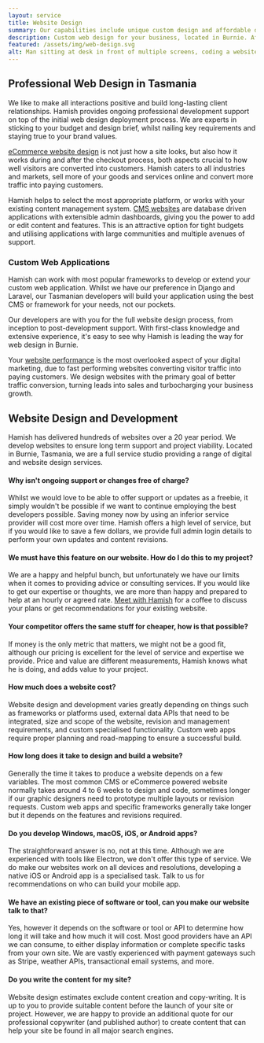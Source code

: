 ```yaml
---
layout: service
title: Website Design
summary: Our capabilities include unique custom design and affordable development to ensure a website that suits your needs. From optimising website performance, to strategic planning and consultation, Hamish ensures your website success.
description: Custom web design for your business, located in Burnie. Affordable website design, servicing the North West Coast and Tasmania. Get your website design started.
featured: /assets/img/web-design.svg
alt: Man sitting at desk in front of multiple screens, coding a website
---
```


## Professional Web Design in Tasmania

We like to make all interactions positive and build long-lasting client relationships. Hamish provides ongoing professional development support on top of the initial web design deployment process. We are experts in sticking to your budget and design brief, whilst nailing key requirements and staying true to your brand values.

[eCommerce website design](/services/ecommerce/) is not just how a site looks, but also how it works during and after the checkout process, both aspects crucial to how well visitors are converted into customers. Hamish caters to all industries and markets, sell more of your goods and services online and convert more traffic into paying customers.

Hamish helps to select the most appropriate platform, or works with your existing content management system. [CMS websites](/services/content-management-systems/) are database driven applications with extensible admin dashboards, giving you the power to add or edit content and features. This is an attractive option for tight budgets and utilising applications with large communities and multiple avenues of support.

### Custom Web Applications

Hamish can work with most popular frameworks to develop or extend your custom web application. Whilst we have our preference in Django and Laravel, our Tasmanian developers will build your application using the best CMS or framework for your needs, not our pockets.

Our developers are with you for the full website design process, from inception to post-development support. With first-class knowledge and extensive experience, it's easy to see why Hamish is leading the way for web design in Burnie.

Your [website performance](/services/performance-optimisation/) is the most overlooked aspect of your digital marketing, due to fast performing websites converting visitor traffic into paying customers. We design websites with the primary goal of better traffic conversion, turning leads into sales and turbocharging your business growth.

## Website Design and Development
Hamish has delivered hundreds of websites over a 20 year period. We develop websites to ensure long term support and project viability. Located in Burnie, Tasmania, we are a full service studio providing a range of digital and website design services.

#### Why isn't ongoing support or changes free of charge?
Whilst we would love to be able to offer support or updates as a freebie, it simply wouldn't be possible if we want to continue employing the best developers possible. Saving money now by using an inferior service provider will cost more over time. Hamish offers a high level of service, but if you would like to save a few dollars, we provide full admin login details to perform your own updates and content revisions.

#### We must have this feature on our website. How do I do this to my project?
We are a happy and helpful bunch, but unfortunately we have our limits when it comes to providing advice or consulting services. If you would like to get our expertise or thoughts, we are more than happy and prepared to help at an hourly or agreed rate. [Meet with Hamish](https://hamish.setmore.com/) for a coffee to discuss your plans or get recommendations for your existing website.

#### Your competitor offers the same stuff for cheaper, how is that possible?
If money is the only metric that matters, we might not be a good fit, although our pricing is excellent for the level of service and expertise we provide. Price and value are different measurements, Hamish knows what he is doing, and adds value to your project.

#### How much does a website cost?
Website design and development varies greatly depending on things such as frameworks or platforms used, external data APIs that need to be integrated, size and scope of the website, revision and management requirements, and custom specialised functionality. Custom web apps require proper planning and road-mapping to ensure a successful build.

#### How long does it take to design and build a website?
Generally the time it takes to produce a website depends on a few variables. The most common CMS or eCommerce powered website normally takes around 4 to 6 weeks to design and code, sometimes longer if our graphic designers need to prototype multiple layouts or revision requests. Custom web apps and specific frameworks generally take longer but it depends on the features and revisions required.

#### Do you develop Windows, macOS, iOS, or Android apps?
The straightforward answer is no, not at this time. Although we are experienced with tools like Electron, we don't offer this type of service. We do make our websites work on all devices and resolutions, developing a native iOS or Android app is a specialised task. Talk to us for recommendations on who can build your mobile app.

#### We have an existing piece of software or tool, can you make our website talk to that?
Yes, however it depends on the software or tool or API to determine how long it will take and how much it will cost. Most good providers have an API we can consume, to either display information or complete specific tasks from your own site. We are vastly experienced with payment gateways such as Stripe, weather APIs, transactional email systems, and more.

#### Do you write the content for my site?
Website design estimates exclude content creation and copy-writing. It is up to you to provide suitable content before the launch of your site or project. However, we are happy to provide an additional quote for our professional copywriter (and published author) to create content that can help your site be found in all major search engines.